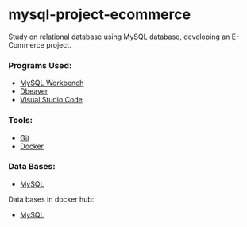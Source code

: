 # mysql-project-ecommerce
Study on relational database using MySQL database, developing an E-Commerce project.

###  Programs Used:

- [MySQL Workbench](https://www.mysql.com/products/workbench/)
- [Dbeaver](https://dbeaver.io/)
- [Visual Studio Code](https://code.visualstudio.com/)

### Tools:

- [Git](https://git-scm.com/)
- [Docker](https://www.docker.com/)

### Data Bases:

- [MySQL](https://www.mysql.com/)

Data bases in docker hub:

- [MySQL](https://hub.docker.com/_/mysql)
